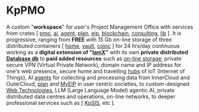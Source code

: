# KpPMO

A custom "<b>workspace</b>" for user's Project Management Office with services from crates [ <a href="https://github.com/khaiphong/kp_pmo/tree/main/pmo" target="_blank">pmo</a>, <a href="https://github.com/khaiphong/kp_pmo/tree/main/ai" target="_blank">ai</a>, <a href="https://github.com/khaiphong/kp_pmo/tree/main/agent" target="_blank">agent</a>, <a href="https://github.com/khaiphong/kp_pmo/tree/main/plan" target="_blank">plan</a>, <a href="https://github.com/khaiphong/kp_pmo/tree/main/eip" target="_blank">eip</a>, <a href="https://github.com/khaiphong/kp_pmo/tree/main/blockchain" target="_blank">blockchain</a>, <a href="https://github.com/khaiphong/kp_pmo/tree/main/consulting" target="_blank">consulting</a>, <a href="https://github.com/khaiphong/kp_pmo/tree/main/lib" target="_blank">lib</a> ]. It is progressive, ranging from <b>FREE</b> with 15 Gb on-line storage of three distributed containers [ <a href="https://github.com/khaiphong/kp_mu/tree/main/home" target="_blank">home</a>, <a href="https://github.com/khaiphong/kp_mu/tree/main/vault" target="_blank">vault</a>, <a href="https://github.com/khaiphong/kp_mu/tree/main/coloc" target="_blank">coloc</a> ] for 24 hrs/day continuous working as a <b>digital extension of "<a href="https://github.com/khaiphong/kp_mu/tree/main/mu" target="_blank">IamX</a>"</b> with its own <b>private distributed <a href="https://github.com/khaiphong/kp_platform/tree/main/db" target="_blank">Database db</a></b> to <b>paid added resources</b> such as <a href="https://github.com/khaiphong/kp_platform/tree/main/storage" target="_blank">on-line storage</a>, private secure VPN (Virtual Private Network), domain name and IP address for one's web presence, secure home and travelling <a href="https://github.com/khaiphong/kp_platform/tree/main/hub" target="_blank">hubs</a> of IoT (Internet of Things), AI <a href="https://github.com/khaiphong/kp_pmo/tree/main/agent" target="_blank">agents</a> for collecting and processing data from InnerCloud and OuterCloud, <a href="https://github.com/khaiphong/kp_pmo/tree/main/plan" target="_blank">plan</a> and <a href="https://github.com/khaiphong/kp_pmo/tree/main/eip" target="_blank">MyEIP</a> in user centric societies, to custom-designed <a href="https://github.com/khaiphong/kp_mu/" target="_blank">Web Technologies</a>, LLM (Large Language Model) agentic AI, private distributed data centres and operations, on-line networks, to deeper professional services such as [ <a href="https://github.com/khaiphong/kp_sis/" target="_blank">KpSIS</a>, etc ].

